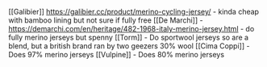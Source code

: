 [[Galibier]] https://galibier.cc/product/merino-cycling-jersey/ - kinda cheap with bamboo lining but not sure if fully free
[[De Marchi]] - https://demarchi.com/en/heritage/482-1968-italy-merino-jersey.html - do fully merino jerseys but spenny
[[Torm]] - Do sportwool jerseys so are a blend, but a british brand ran by two geezers 30% wool
[[Cima Coppi]] - Does 97% merino jerseys
[[Vulpine]] - Does 80% merino jerseys

